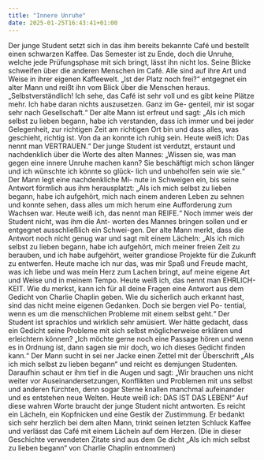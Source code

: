 ```yaml
---
title: "Innere Unruhe"
date: 2025-01-25T16:43:41+01:00
---
```


Der junge Student setzt sich in das ihm bereits bekannte Café und bestellt
einen schwarzen Kaffee. Das Semester ist zu Ende, doch die Unruhe,
welche jede Prüfungsphase mit sich bringt, lässt ihn nicht los. Seine
Blicke schweifen über die anderen Menschen im Café. Alle sind auf ihre
Art und Weise in ihrer eigenen Kaffeewelt. „Ist der Platz noch frei?“
entgegnet ein alter Mann und reißt ihn vom Blick über die Menschen
heraus. „Selbstverständlich! Ich sehe, das Café ist sehr voll und es gibt
keine Plätze mehr. Ich habe daran nichts auszusetzen. Ganz im Ge-
genteil, mir ist sogar sehr nach Gesellschaft.“ Der alte Mann ist erfreut
und sagt: „Als ich mich selbst zu lieben begann, habe ich verstanden,
dass ich immer und bei jeder Gelegenheit, zur richtigen Zeit am richtigen
Ort bin und dass alles, was geschieht, richtig ist. Von da an konnte ich
ruhig sein. Heute weiß ich: Das nennt man VERTRAUEN.“ Der junge
Student ist verdutzt, erstaunt und nachdenklich über die Worte des alten
Mannes: „Wissen sie, was man gegen eine innere Unruhe machen kann?
Sie beschäftigt mich schon länger und ich wünschte ich könnte so glück-
lich und unbeholfen sein wie sie.“ Der Mann legt eine nachdenkliche Mi-
nute in Schweigen ein, bis seine Antwort förmlich aus ihm herausplatzt:
„Als ich mich selbst zu lieben begann, habe ich aufgehört, mich nach
einem anderen Leben zu sehnen und konnte sehen, dass alles um mich
herum eine Aufforderung zum Wachsen war. Heute weiß ich, das nennt
man REIFE.“ Noch immer weis der Student nicht, was ihm die Ant-
worten des Mannes bringen sollen und er entgegnet ausschließlich ein
Schwei-gen. Der alte Mann merkt, dass die Antwort noch nicht genug
war und sagt mit einem Lächeln: „Als ich mich selbst zu lieben begann,
habe ich aufgehört, mich meiner freien Zeit zu berauben, und ich habe
aufgehört, weiter grandiose Projekte für die Zukunft zu entwerfen.
Heute mache ich nur das, was mir Spaß und Freude macht, was ich liebe
und was mein Herz zum Lachen bringt, auf meine eigene Art und Weise
und in meinem Tempo. Heute weiß ich, das nennt man EHRLICH-
KEIT. Wie du merkst, kann ich für all deine Fragen eine Antwort aus
dem Gedicht von Charlie Chaplin geben. Wie du sicherlich auch erkannt
hast, sind das nicht meine eigenen Gedanken. Doch sie bergen viel Po-
tential, wenn es um die menschlichen Probleme mit einem selbst geht.“
Der Student ist sprachlos und wirklich sehr amüsiert. Wer hätte gedacht,
dass ein Gedicht seine Probleme mit sich selbst möglicherweise erklären
und erleichtern können? „Ich möchte gerne noch eine Passage hören und
wenn es in Ordnung ist, dann sagen sie mir doch, wo ich dieses Gedicht
finden kann.“ Der Mann sucht in sei ner Jacke einen Zettel mit der
Überschrift „Als ich mich selbst zu lieben begann“ und reicht es demjungen Studenten. Daraufhin schaut er ihm tief in die Augen und sagt:
„Wir brauchen uns nicht weiter vor Auseinandersetzungen, Konflikten
und Problemen mit uns selbst und anderen fürchten, denn sogar Sterne
knallen manchmal aufeinander und es entstehen neue Welten. Heute
weiß ich: DAS IST DAS LEBEN!“ Auf diese wahren Worte braucht der
junge Student nicht antworten. Es reicht ein Lächeln, ein Kopfnicken
und eine Gestik der Zustimmung. Er bedankt sich sehr herzlich bei dem
alten Mann, trinkt seinen letzten Schluck Kaffee und verlässt das Café
mit einem Lächeln auf dem Herzen.
(Die in dieser Geschichte verwendeten Zitate sind aus dem Ge dicht
„Als ich mich selbst zu lieben begann“ von Charlie Chaplin entnommen)
